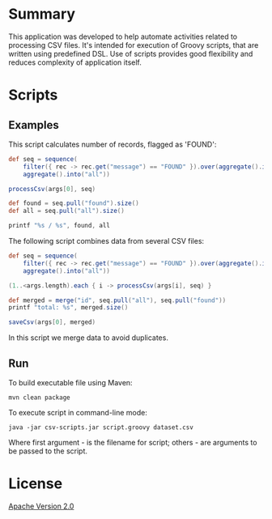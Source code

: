 # Summary

This application was developed to help automate activities related to processing CSV files.
It's intended for execution of Groovy scripts, that are written using predefined DSL.
Use of scripts provides good flexibility and reduces complexity of application itself.

# Scripts

## Examples

This script calculates number of records, flagged as 'FOUND':

```groovy
def seq = sequence(
    filter({ rec -> rec.get("message") == "FOUND" }).over(aggregate().into("found")),
    aggregate().into("all"))

processCsv(args[0], seq)

def found = seq.pull("found").size()
def all = seq.pull("all").size()

printf "%s / %s", found, all
```

The following script combines data from several CSV files:

```groovy
def seq = sequence(
    filter({ rec -> rec.get("message") == "FOUND" }).over(aggregate().into("found")),
    aggregate().into("all"))

(1..<args.length).each { i -> processCsv(args[i], seq) }

def merged = merge("id", seq.pull("all"), seq.pull("found"))
printf "total: %s", merged.size()

saveCsv(args[0], merged)
```

In this script we merge data to avoid duplicates.

## Run

To build executable file using Maven:

```
mvn clean package
```

To execute script in command-line mode:

```
java -jar csv-scripts.jar script.groovy dataset.csv
```

Where first argument - is the filename for script; others - are arguments to be passed to the script.

# License

[Apache Version 2.0](http://www.apache.org/licenses/LICENSE-2.0.html)
